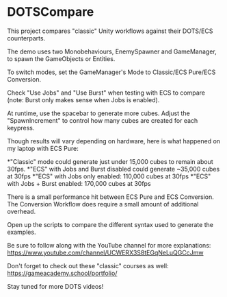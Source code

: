 # DOTSCompare

This project compares "classic" Unity workflows against their DOTS/ECS counterparts.

The demo uses two Monobehaviours, EnemySpawner and GameManager, to spawn the GameObjects or Entities.

To switch modes, set the GameManager's Mode to Classic/ECS Pure/ECS Conversion.

Check "Use Jobs" and "Use Burst" when testing with ECS to compare (note: Burst only makes sense when Jobs is enabled).

At runtime, use the spacebar to generate more cubes. Adjust the "SpawnIncrement" to control how many cubes are created for each keypress.

Though results will vary depending on hardware, here is what happened on my laptop with ECS Pure:

*"Classic" mode could generate just under 15,000 cubes to remain about 30fps.
*"ECS" with Jobs and Burst disabled could generate ~35,000 cubes at 30fps
*"ECS" with Jobs only enabled: 110,000 cubes at 30fps
*"ECS" with Jobs + Burst enabled: 170,000 cubes at 30fps

There is a small performance hit between ECS Pure and ECS Conversion.  The Conversion Workflow does require a small amount of additional overhead.

Open up the scripts to compare the different syntax used to generate the examples.  

Be sure to follow along with the YouTube channel for more explanations:
https://www.youtube.com/channel/UCWERX3S8tEGqNeLuQGCcJmw

Don't forget to check out these "classic" courses as well:
https://gameacademy.school/portfolio/

Stay tuned for more DOTS videos!

